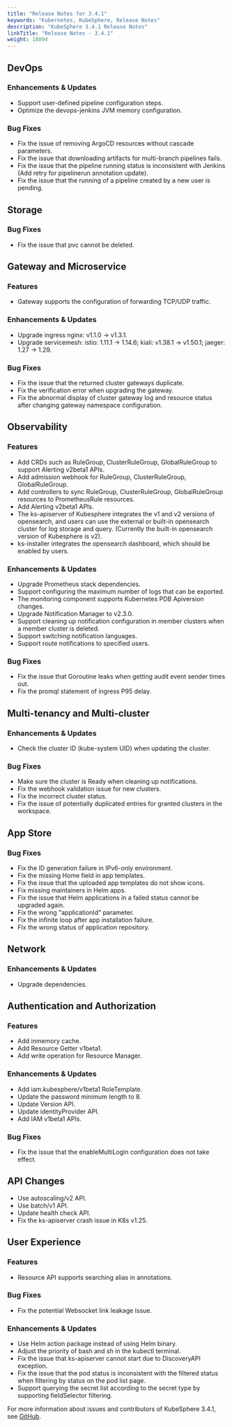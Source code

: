 ```yaml
---
title: "Release Notes for 3.4.1"
keywords: "Kubernetes, KubeSphere, Release Notes"
description: "KubeSphere 3.4.1 Release Notes"
linkTitle: "Release Notes - 3.4.1"
weight: 18094
---
```


## DevOps

### Enhancements & Updates

- Support user-defined pipeline configuration steps. 
- Optimize the devops-jenkins JVM memory configuration. 

### Bug Fixes

- Fix the issue of removing ArgoCD resources without cascade parameters.
- Fix the issue that downloading artifacts for multi-branch pipelines fails. 
- Fix the issue that the pipeline running status is inconsistent with Jenkins (Add retry for pipelinerun annotation update). 
- Fix the issue that the running of a pipeline created by a new user is pending. 


## Storage

### Bug Fixes

- Fix the issue that pvc cannot be deleted.

## Gateway and Microservice

### Features

- Gateway supports the configuration of forwarding TCP/UDP traffic.

### Enhancements & Updates

- Upgrade ingress nginx: v1.1.0 -> v1.3.1.
- Upgrade servicemesh: 
istio: 1.11.1 -> 1.14.6; kiali: v1.38.1 -> v1.50.1; jaeger: 1.27 -> 1.29.

### Bug Fixes

- Fix the issue that the returned cluster gateways duplicate. 
- Fix the verification error when upgrading the gateway. 
- Fix the abnormal display of cluster gateway log and resource status after changing gateway namespace configuration. 

## Observability

### Features

- Add CRDs such as RuleGroup, ClusterRuleGroup, GlobalRuleGroup to support Alerting v2beta1 APIs. 
- Add admission webhook for RuleGroup, ClusterRuleGroup, GlobalRuleGroup. 
- Add controllers to sync RuleGroup, ClusterRuleGroup, GlobalRuleGroup resources to PrometheusRule resources. 
- Add Alerting v2beta1 APIs. 
- The ks-apiserver of Kubesphere integrates the v1 and v2 versions of opensearch, and users can use the external or built-in opensearch cluster for log storage and query. (Currently the built-in opensearch version of Kubesphere is v2). 
- ks-installer integrates the opensearch dashboard, which should be enabled by users. 

### Enhancements & Updates
- Upgrade Prometheus stack dependencies. 
- Support configuring the maximum number of logs that can be exported.
- The monitoring component supports Kubernetes PDB Apiversion changes.
- Upgrade Notification Manager to v2.3.0. 
- Support cleaning up notification configuration in member clusters when a member cluster is deleted. 
- Support switching notification languages. 
- Support route notifications to specified users. 

### Bug Fixes

- Fix the issue that Goroutine leaks when getting audit event sender times out.
- Fix the promql statement of ingress P95 delay. 


## Multi-tenancy and Multi-cluster

### Enhancements & Updates

- Check the cluster ID (kube-system UID) when updating the cluster. 

### Bug Fixes

- Make sure the cluster is Ready when cleaning up notifications.
- Fix the webhook validation issue for new clusters. 
- Fix the incorrect cluster status. 
- Fix the issue of potentially duplicated entries for granted clusters in the workspace.


## App Store

### Bug Fixes

- Fix the ID generation failure in IPv6-only environment. 
- Fix the missing Home field in app templates. 
- Fix the issue that the uploaded app templates do not show icons.
- Fix missing maintainers in Helm apps. 
- Fix the issue that Helm applications in a failed status cannot be upgraded again. 
- Fix the wrong "applicationId" parameter. 
- Fix the infinite loop after app installation failure. 
- FIx the wrong status of application repository. 


## Network

### Enhancements & Updates

- Upgrade dependencies.


## Authentication and Authorization

### Features

- Add inmemory cache.
- Add Resource Getter v1beta1.
- Add write operation for Resource Manager. 

### Enhancements & Updates

- Add iam.kubesphere/v1beta1 RoleTemplate.
- Update the password minimum length to 8.
- Update Version API.
- Update identityProvider API. 
- Add IAM v1beta1 APIs. 

### Bug Fixes

- Fix the issue that the enableMultiLogin configuration does not take effect.

## API Changes

- Use autoscaling/v2 API.
- Use batch/v1 API. 
- Update health check API.
- Fix the ks-apiserver crash issue in K8s v1.25.


## User Experience

### Features

- Resource API supports searching alias in annotations. 

### Bug Fixes

- Fix the potential Websocket link leakage issue. 

### Enhancements & Updates
- Use Helm action package instead of using Helm binary.  
- Adjust the priority of bash and sh in the kubectl terminal.
- Fix the issue that ks-apiserver cannot start due to DiscoveryAPI exception.
- Fix the issue that the pod status is inconsistent with the filtered status when filtering by status on the pod list page. 
- Support querying the secret list according to the secret type by supporting fieldSelector filtering.

For more information about issues and contributors of KubeSphere 3.4.1, see [GitHub](https://github.com/kubesphere/kubesphere/blob/master/CHANGELOG/CHANGELOG-3.4.1.md).